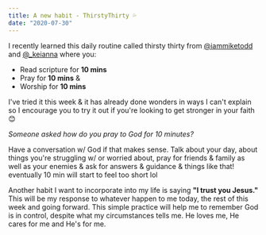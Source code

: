 ```yaml
---
title: A new habit - ThirstyThirty 💦
date: "2020-07-30"
---
```


I recently learned this daily routine called thirsty thirty from [@iammiketodd](https://twitter.com/iammiketodd) and [@_keianna](https://twitter.com/_keianna_) where you:
- Read scripture for **10 mins** 
- Pray for **10 mins** &
- Worship for **10 mins**

I've tried it this week & it has already done wonders in ways I can't explain so I encourage you to try it out if you're looking to get stronger in your faith 😊

_Someone asked how do you pray to God for 10 minutes?_

Have a conversation w/ God if that makes sense. Talk about your day, about things you're struggling w/ or worried about, pray for friends & family as well as your enemies & ask for answers & guidance & things like that! eventually 10 min will start to feel too short lol

Another habit I want to incorporate into my life is saying **"I trust you Jesus."** This will be my response to whatever happen to me today, the rest of this week and going forward. This simple practice will help me to remember God is in control, despite what my circumstances tells me. He loves me, He cares for me and He's for me.